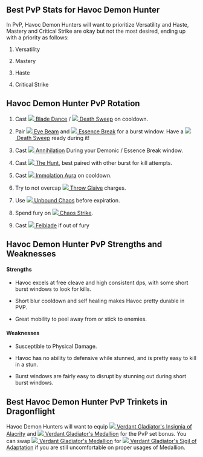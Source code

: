 Best PvP Stats for Havoc Demon Hunter
-------------------------------------

In PvP, Havoc Demon Hunters will want to prioritize Versatility and Haste, Mastery and Critical Strike are okay but not the most desired, ending up with a priority as follows:

1.  Versatility

2.  Mastery

3.  Haste

4.  Critical Strike

Havoc Demon Hunter PvP Rotation
-------------------------------

1.  Cast [![](https://wow.zamimg.com/images/wow/icons/tiny/ability_demonhunter_bladedance.gif) Blade Dance](https://www.wowhead.com/spell=188499/blade-dance) / [![](https://wow.zamimg.com/images/wow/icons/tiny/inv_glaive_1h_artifactaldrochi_d_02dual.gif) Death Sweep](https://www.wowhead.com/spell=210152/death-sweep) on cooldown.

2.  Pair [![](https://wow.zamimg.com/images/wow/icons/tiny/ability_demonhunter_eyebeam.gif) Eye Beam](https://www.wowhead.com/spell=198013/eye-beam) and [![](https://wow.zamimg.com/images/wow/icons/tiny/spell_shadow_ritualofsacrifice.gif) Essence Break](https://www.wowhead.com/spell=258860/essence-break) for a burst window. Have a [![](https://wow.zamimg.com/images/wow/icons/tiny/inv_glaive_1h_artifactaldrochi_d_02dual.gif) Death Sweep](https://www.wowhead.com/spell=210152/death-sweep) ready during it!

3.  Cast [![](https://wow.zamimg.com/images/wow/icons/tiny/inv_glaive_1h_npc_d_02.gif) Annihilation](https://www.wowhead.com/spell=201427/annihilation) During your Demonic / Essence Break window.

4.  Cast [![](https://wow.zamimg.com/images/wow/icons/tiny/ability_ardenweald_demonhunter.gif) The Hunt](https://www.wowhead.com/spell=370965/the-hunt), best paired with other burst for kill attempts.

5.  Cast [![](https://wow.zamimg.com/images/wow/icons/tiny/ability_demonhunter_immolation.gif) Immolation Aura](https://www.wowhead.com/spell=258920/immolation-aura) on cooldown.

6.  Try to not overcap [![](https://wow.zamimg.com/images/wow/icons/tiny/ability_demonhunter_throwglaive.gif) Throw Glaive](https://www.wowhead.com/spell=185123/throw-glaive) charges.

7.  Use [![](https://wow.zamimg.com/images/wow/icons/tiny/artifactability_vengeancedemonhunter_painbringer.gif) Unbound Chaos](https://www.wowhead.com/spell=347461/unbound-chaos) before expiration.

8.  Spend fury on [![](https://wow.zamimg.com/images/wow/icons/tiny/ability_demonhunter_chaosstrike.gif) Chaos Strike](https://www.wowhead.com/spell=162794/chaos-strike).

9.  Cast [![](https://wow.zamimg.com/images/wow/icons/tiny/ability_demonhunter_felblade.gif) Felblade](https://www.wowhead.com/spell=213241/felblade) if out of fury

Havoc Demon Hunter PvP Strengths and Weaknesses
-----------------------------------------------

#### Strengths

-   Havoc excels at free cleave and high consistent dps, with some short burst windows to look for kills.

-   Short blur cooldown and self healing makes Havoc pretty durable in PVP.

-   Great mobility to peel away from or stick to enemies.

#### Weaknesses

-   Susceptible to Physical Damage.

-   Havoc has no ability to defensive while stunned, and is pretty easy to kill in a stun.

-   Burst windows are fairly easy to disrupt by stunning out during short burst windows.

Best Havoc Demon Hunter PvP Trinkets in Dragonflight
----------------------------------------------------

Havoc Demon Hunters will want to equip [![](https://wow.zamimg.com/images/wow/icons/tiny/inv_misc_token_argentdawn3.gif) Verdant Gladiator's Insignia of Alacrity](https://www.wowhead.com/item=209344/verdant-gladiators-insignia-of-alacrity) and [![](https://wow.zamimg.com/images/wow/icons/tiny/ability_pvp_gladiatormedallion.gif) Verdant Gladiator's Medallion](https://www.wowhead.com/item=209346/verdant-gladiators-medallion) for the PvP set bonus. You can swap [![](https://wow.zamimg.com/images/wow/icons/tiny/ability_pvp_gladiatormedallion.gif) Verdant Gladiator's Medallion](https://www.wowhead.com/item=209346/verdant-gladiators-medallion) for [![](https://wow.zamimg.com/images/wow/icons/tiny/sha_ability_rogue_sturdyrecuperate.gif) Verdant Gladiator's Sigil of Adaptation](https://www.wowhead.com/item=209347/verdant-gladiators-sigil-of-adaptation) if you are still uncomfortable on proper usages of Medallion.